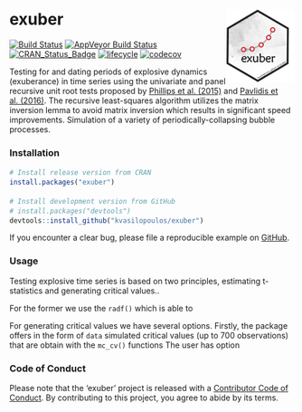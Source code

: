 
<!-- README.md is generated from README.Rmd. Please edit that file -->

# exuber <a href='https://kvasilopoulos.github.io/exuber'><img src='man/figures/logo.png' align="right" height="127.5" /></a>

[![Build
Status](https://travis-ci.org/kvasilopoulos/exuber.svg?branch=master)](https://travis-ci.org/kvasilopoulos/exuber)
[![AppVeyor Build
Status](https://ci.appveyor.com/api/projects/status/github/kvasilopoulos/exuber?branch=master&svg=true)](https://ci.appveyor.com/project/kvasilopoulos/exuber)
[![CRAN\_Status\_Badge](http://www.r-pkg.org/badges/version/exuber)](https://cran.r-project.org/package=exuber)
[![lifecycle](https://img.shields.io/badge/lifecycle-maturing-blue.svg)](https://www.tidyverse.org/lifecycle/#maturing)
[![codecov](https://codecov.io/gh/kvasilopoulos/exuber/branch/master/graph/badge.svg)](https://codecov.io/gh/kvasilopoulos/exuber)

Testing for and dating periods of explosive dynamics (exuberance) in
time series using the univariate and panel recursive unit root tests
proposed by [Phillips et al. (2015)](doi:10.1111/iere.12132) and
[Pavlidis et al. (2016)](doi:10.1007/s11146-015-9531-2). The recursive
least-squares algorithm utilizes the matrix inversion lemma to avoid
matrix inversion which results in significant speed improvements.
Simulation of a variety of periodically-collapsing bubble processes.

### Installation

``` r
# Install release version from CRAN
install.packages("exuber")

# Install development version from GitHub
# install.packages("devtools")
devtools::install_github("kvasilopoulos/exuber")
```

If you encounter a clear bug, please file a reproducible example on
[GitHub](https://github.com/kvasilopoulos/exuber/issues).

### Usage

Testing explosive time series is based on two principles, estimating
t-statistics and generating critical values..

For the former we use the `radf()` which is able to

For generating critical values we have several options. Firstly, the
package offers in the form of `data` simulated critical values (up to
700 observations) that are obtain with the `mc_cv()` functions The user
has option

### Code of Conduct

Please note that the ‘exuber’ project is released with a [Contributor
Code of Conduct](.github/CODE_OF_CONDUCT.md). By contributing to this
project, you agree to abide by its terms.
